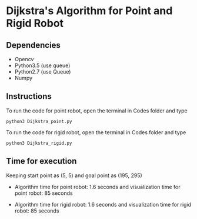 # Dijkstra's Algorithm for Point and Rigid Robot

## Dependencies

- Opencv
- Python3.5 (use queue)
- Python2.7 (use Queue)
- Numpy

## Instructions

To run the code for point robot, open the terminal in Codes folder and type
```
python3 Dijkstra_point.py
``` 

To run the code for rigid robot, open the terminal in Codes folder and type
```
python3 Dijkstra_rigid.py
```

## Time for execution

Keeping start point as (5, 5) and goal point as (195, 295)

- Algorithm time for point robot: 1.6 seconds and visualization time for point robot: 85 seconds

- Algorithm time for rigid robot: 1.6 seconds and visualization time for rigid robot: 85 seconds